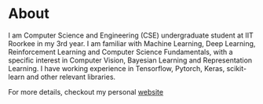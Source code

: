 # About
I am Computer Science and Engineering (CSE) undergraduate student at IIT Roorkee in my 3rd year.
I am familiar with Machine Learning, Deep Learning, Reinforcement Learning and Computer Science Fundamentals, with a specific interest in Computer Vision, Bayesian Learning and Representation Learning. I have working experience in Tensorflow, Pytorch, Keras, scikit-learn and other relevant libraries. 

For more details, checkout my personal [website](https://gopikishan14.github.io)
